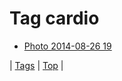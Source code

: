 <!--
title: Tag cardio
date: 2020-06-28T15:26:59.821Z
tags:
-->
# Tag cardio

 * [Photo 2014-08-26 19](95843686014.md)

| [Tags](tags.md) | [Top](index.md) |
